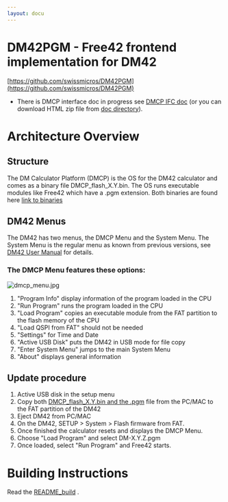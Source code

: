 ```yaml
---
layout: docu
---
```

# DM42PGM - Free42 frontend implementation for DM42

[https://github.com/swissmicros/DM42PGM](https://github.com/swissmicros/DM42PGM)

- There is DMCP interface doc in progress see [DMCP IFC doc](http://technical.swissmicros.com/dmcp/doc/DMCP-ifc-html/) (or
you can download HTML zip file from [doc directory](http://technical.swissmicros.com/dm42/doc/)).

# Architecture Overview
## Structure
The DM Calculator Platform (DMCP) is the OS for the DM42 calculator and comes as a binary file DMCP_flash_X.Y.bin.
The OS runs executable modules like Free42 which have a .pgm extension.
Both binaries are found here [link to binaries](http:/technical.swissmicros.com/dm42/firmware)

## DM42 Menus
The DM42 has two menus, the DMCP Menu and the System Menu.
The System Menu is the regular menu as known from previous versions, see 
[DM42 User Manual](https://technical.swissmicros.com/dm42/doc/dm42_user_manual/)
for details.


### The DMCP Menu features these options:

![dmcp_menu.jpg](/images/dmcp_menu.jpg)
 1. "Program Info" display information of the program loaded in the CPU
 1. "Run Program" runs the program loaded in the CPU
 1. "Load Program" copies an executable module from the FAT partition to the flash memory of the CPU
 1. "Load QSPI from FAT" should not be needed
 1. "Settings" for Time and Date
 1. "Active USB Disk" puts the DM42 in USB mode for file copy
 1. "Enter System Menu" jumps to the main System Menu
 1. "About" displays general information

## Update procedure

1. Active USB disk in the setup menu
1. Copy both [DMCP_flash_X.Y.bin and the .pgm](http://technical.swissmicros.com/dm42/firmware) file from the PC/MAC to the FAT partition of the DM42
1. Eject DM42 from PC/MAC
1. On the DM42, SETUP > System > Flash firmware from FAT.
1. Once finished the calculator resets and displays the DMCP Menu.
1. Choose "Load Program" and select DM-X.Y.Z.pgm
1. Once loaded, select "Run Program" and Free42 starts.

# Building Instructions
Read the [README_build](README_build.html) .
